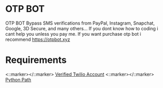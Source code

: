 # OTP BOT
OTP BOT Bypass SMS verifications from PayPal, Instagram, Snapchat, Google, 3D Secure, and many others...
If you dont know how to coding i cant help you unless you pay me.
If you want purchase otp bot i recommend https://otpbot.xyz

# Requirements
<::marker></::marker>
<a href="https://twilio.com" rel="nofollow">Verified Twilio Account</a>
<::marker></::marker>
<a href="https://python.org" rel="nofollow">Python Path</a>
